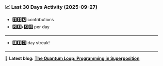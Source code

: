 <!--START_STATS-->
### 📈 Last 30 Days Activity (2025-09-27)  
- **6️⃣9️⃣7️⃣** contributions  
- **2️⃣3️⃣•2️⃣3️⃣** per day
---
- **1️⃣1️⃣9️⃣** day streak!
---
📝 **Latest blog:** [**The Quantum Loop: Programming in Superposition**](https://andriak.com/blog/quantum-loop)
<!--END_STATS-->
